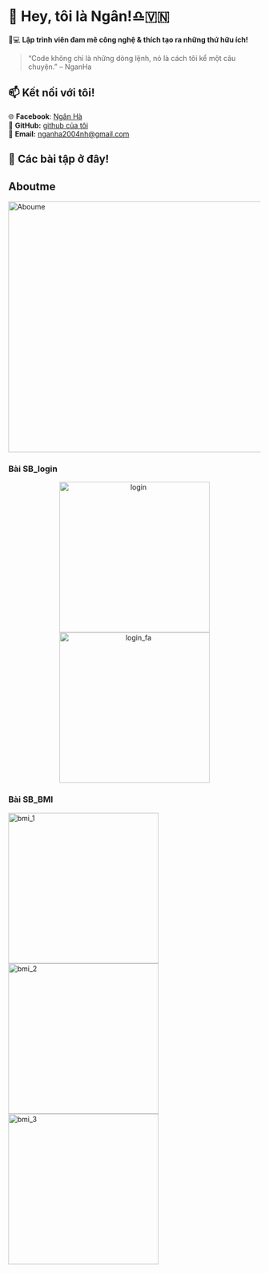# 👋 Hey, tôi là Ngân!♎🇻🇳  

🚀💻 **Lập trình viên đam mê công nghệ & thích tạo ra những thứ hữu ích!**  
> “Code không chỉ là những dòng lệnh, nó là cách tôi kể một câu chuyện.” – NganHa

## 📫 Kết nối với tôi!  
🌐 **Facebook**: [Ngân Hà](https://www.facebook.com/profile.php?id=100016827634933)    
🐙 **GitHub:** [github của tôi](https://github.com/HTKNgan007)    
📩 **Email:** [nganha2004nh@gmail.com](mailto:nganha2004nh@gmail.com)  

## 🚀 **Các bài tập ở đây!** 
## Aboutme
<img width="1000" height="500" alt="Aboume" src="https://github.com/user-attachments/assets/87cf11d6-c380-4219-abef-ef3f2d6065e1" /> 

### Bài SB_login
<p align="center">
  <img width="300" alt="login" src="https://github.com/user-attachments/assets/366a9a13-5937-4c08-82f1-2110e0092ca2" />
  <img width="300" alt="login_fa" src="https://github.com/user-attachments/assets/d7e4a2ee-4605-4096-8c2f-35417c53b84b" />
</p>

### Bài SB_BMI
<img width="300" alt="bmi_1" src="https://github.com/user-attachments/assets/e62c5ae9-703c-433f-9025-903520631dda" />
<img width="300" alt="bmi_2" src="https://github.com/user-attachments/assets/f1d9a4b7-2a86-4e98-b99a-b7709b4cfa51" />
<img width="300" alt="bmi_3" src="https://github.com/user-attachments/assets/10ed18ad-1a8c-44ce-a86d-939791b13c1f" />
